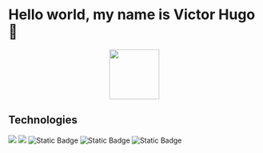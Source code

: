# Hello world, my name is Victor Hugo 👋


<div id="header" align="center">
  <img src="https://media.giphy.com/media/M9gbBd9nbDrOTu1Mqx/giphy.gif" width="100"/>
</div>
<h2>Technologies</h2>
<img src="https://img.shields.io/badge/JavaScript-F7DF1E?style=for-the-badge&logo=javascript&logoColor=F7DF1E&labelColor=101010"/>
<img src="https://img.shields.io/badge/Node.JS-339933?style=for-the-badge&logo=nodedotjs&logoColor=339933&labelColor=101010">
<img alt="Static Badge" src="https://img.shields.io/badge/Python-yellow?style=for-the-badge&logo=python&logoColor=white&labelColor=007396&color=yellow">

<img alt="Static Badge" src="https://img.shields.io/badge/MySQL-white?style=for-the-badge&logo=mysql&logoColor=white&labelColor=black&color=%234479A1">
<img alt="Static Badge" src="https://img.shields.io/badge/PostgreSQL-white?style=for-the-badge&logo=postgresql&logoColor=white&labelColor=black&color=%23336791">

